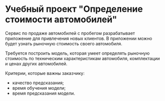 <h1>Учебный проект "Определение стоимости автомобилей"</h1>

<p>Сервис по продаже автомобилей с пробегом разрабатывает приложение для привлечения новых клиентов. В приложении можно будет узнать рыночную стоимость своего автомобиля.</p>
<p>Требуется построить модель, которая умеет определять рыночную стоимость по техническим характеристикам автомобиля, комплектации и ценах других автомобилей.</p>
<p>Критерии, которые важны заказчику:</p>
<ul>
<li>качество предсказания;</li>
<li>время обучения модели;</li>
<li>время предсказания модели.</li>
</ul>
